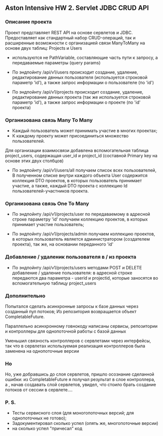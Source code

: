 ## Aston Intensive HW 2. Servlet JDBC CRUD API

### Описание проекта

Проект представляет REST API на основе сервлетов и JDBC.
Предоставляет как стандартный набор CRUD-операций, 
так и расширенные возможности 
с организацией связи ManyToMany
на основе двух таблиц: Projects и Users

- используются не PathVariable, составляющие часть пути к запросу, а передаваемые параметры (query params)


- По эндпойнту /api/v1/users происходит создание, удаление, редактирование двнных пользователя
(используется строковой параметр 'id'), а также запрос информации о пользователе (по 'id')


- По эндпойнту /api/v1/projects происходит создание, удаление, редактирование двнных проекта
  (так же используется строковой параметр 'id'), а также запрос информации о проекте (по 'id' проекта)

### Организована связь Many To Many

- Каждый пользователь может принимать участие в многих проектах; 
- К каждому проекту может присоединиться множество пользователей.

Для организации взаимосвязи добавлена вспомогательная таблица project_users,
содержащая user_id и project_id (составной Primary key на основе этих двух столбцов)

- По эндпойнту /api/v1/users/all получаем список всех пользователей, В полученном списке внутри каждого объекта User 
содержится коллекция DTO проектов, в которых пользователь
принимает участие, а также, каждый DTO проекта с коллекцию Id пользователей-участников проекта.

### Организована связь One To Many

- По эндпойнту /api/v1/projects/user по передаваемому в адресной строке параметру 'id' 
получаем коллекцию проектов, в которых принимает участие пользователь;


- По эндпойнту /api/v1/projects/admin получаем коллекцию проектов, в которых пользователь является администратором (создателем проекта),
так же, на основании переданного 'id'

### Добавление / удаленик пользователя в / из проекта

- По эндпойнту /api/v1/projects/users методами POST и DELETE добавление / удаление пользователя:
в адресной строке передаются два параметра - userid и projectid, которые заносятся во вспомогательную таблицу project_users

### Дополнительно 

Попытался сделать асинхронные запросы к базе данных через созданный пул потоков;
Из репозитория возвращается объект CompletableFuture.

Параллельно асинхронному говнокоду написаны сервисы, репозитории и контроллеры
для однопоточной работы с базой данных

Уменьшил связность контроллеров с сервлетами через интерфейсы, так что
в сервлетах используемая реализация контроллеров была заменена на однопоточные версии

### Но

Но, уже добравшись до слоя сервлетов, пришло осознание сделанной ошибки:
из CompletableFuture я получал результат в слое контроллера, а , начав создавать слой сервлетов,
увидел, что стоило брать создание потоков от сессии в сервлете....


### P. S.

- Тесты сервисного слоя (для моногопоточных версий; для однопоточных не готово);
- Задокументировал сколько успел (опять же, многопоточные версии)
- на сколько успел "причесал" код
